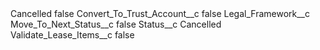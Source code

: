 <?xml version="1.0" encoding="UTF-8"?>
<CustomMetadata xmlns="http://soap.sforce.com/2006/04/metadata" xmlns:xsi="http://www.w3.org/2001/XMLSchema-instance" xmlns:xsd="http://www.w3.org/2001/XMLSchema">
    <label>Cancelled</label>
    <protected>false</protected>
    <values>
        <field>Convert_To_Trust_Account__c</field>
        <value xsi:type="xsd:boolean">false</value>
    </values>
    <values>
        <field>Legal_Framework__c</field>
        <value xsi:nil="true"/>
    </values>
    <values>
        <field>Move_To_Next_Status__c</field>
        <value xsi:type="xsd:boolean">false</value>
    </values>
    <values>
        <field>Status__c</field>
        <value xsi:type="xsd:string">Cancelled</value>
    </values>
    <values>
        <field>Validate_Lease_Items__c</field>
        <value xsi:type="xsd:boolean">false</value>
    </values>
</CustomMetadata>

